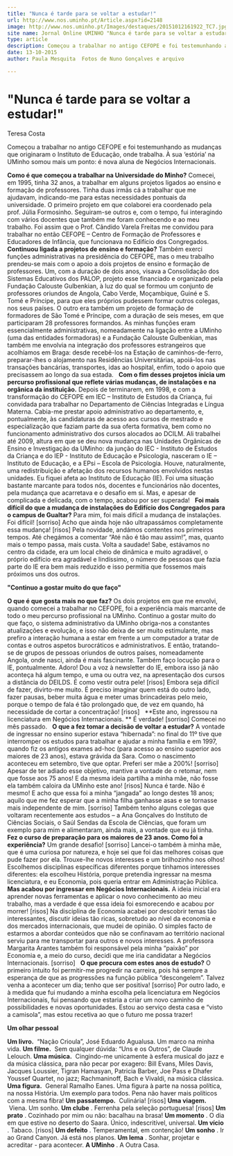 ```yaml
---
title: "Nunca é tarde para se voltar a estudar!"
url: http://www.nos.uminho.pt/Article.aspx?id=2148
image: http://www.nos.uminho.pt/Images/destaques/20151012161922_TC7.jpg
site name: Jornal Online UMINHO "Nunca é tarde para se voltar a estudar!"
type: article
description: Começou a trabalhar no antigo CEFOPE e foi testemunhando as mudanças que originaram o Instituto de Educação, onde trabalha. À sua ‘estória’ na UMinho somou mais um ponto: é nova aluna de Negócios Internacionais.
date: 13-10-2015
author: Paula Mesquita  Fotos de Nuno Gonçalves e arquivo

---
```

# "Nunca é tarde para se voltar a estudar!"


  

Teresa Costa

Começou a trabalhar no antigo CEFOPE e foi testemunhando as mudanças que originaram o Instituto de Educação, onde trabalha. À sua ‘estória’ na UMinho somou mais um ponto: é nova aluna de Negócios Internacionais.

**Como é que começou a trabalhar na Universidade do Minho?** 
Comecei, em 1995, tinha 32 anos, a trabalhar em alguns projetos ligados ao ensino e formação de professores. Tinha duas irmãs cá a trabalhar que me ajudavam, indicando-me para estas necessidades pontuais da universidade. O primeiro projeto em que colaborei era coordenado pela prof. Júlia Formosinho. Seguiram-se outros e, com o tempo, fui interagindo com vários docentes que também me foram conhecendo e ao meu trabalho. Foi assim que o Prof. Cândido Varela Freitas me convidou para trabalhar no então CEFOPE – Centro de Formação de Professores e Educadores de Infância, que funcionava no Edifício dos Congregados.
 
**Continuou ligada a projetos de ensino e formação?** 
Também exerci funções administrativas na presidência do CEFOPE, mas o meu trabalho prendeu-se mais com o apoio a dois projetos de ensino e formação de professores. Um, com a duração de dois anos, visava a Consolidação dos Sistemas Educativos dos PALOP, projeto esse financiado e organizado pela Fundação Calouste Gulbenkian, à luz do qual se formou um conjunto de professores oriundos de Angola, Cabo Verde, Moçambique, Guiné e S. Tomé e Príncipe, para que eles próprios pudessem formar outros colegas, nos seus países. O outro era também um projeto de formação de formadores de São Tomé e Príncipe, com a duração de seis meses, em que participaram 28 professores formandos. As minhas funções eram essencialmente administrativas, nomeadamente na ligação entre a UMinho (uma das entidades formadoras) e a Fundação Calouste Gulbenkian, mas também me envolvia na integração dos professores estrangeiros que acolhíamos em Braga: desde recebê-los na Estação de caminhos-de-ferro, preparar-lhes o alojamento nas Residências Universitárias, apoiá-los nas transações bancárias, transportes, idas ao hospital, enfim, todo o apoio que precisassem ao longo da sua estada.
 
**Com o fim desses projetos inicia um percurso profissional que reflete várias mudanças, de instalações e na orgânica da instituição.** 
Depois de terminarem, em 1998, e com a transformação do CEFOPE em IEC – Instituto de Estudos da Criança, fui convidada para trabalhar no Departamento de Ciências Integradas e Língua Materna. Cabia-me prestar apoio administrativo ao departamento, e, pontualmente, às candidaturas de acesso aos cursos de mestrado e especialização que faziam parte da sua oferta formativa, bem como no funcionamento administrativo dos cursos alocados ao DCILM. Ali trabalhei até 2009, altura em que se deu nova mudança nas Unidades Orgânicas de Ensino e Investigação da UMinho: da junção do IEC - Instituto de Estudos da Criança e do IEP - Instituto de Educação e Psicologia, nasceram o IE – Instituto de Educação, e a EPsi – Escola de Psicologia. Houve, naturalmente, uma redistribuição e afetação dos recursos humanos envolvidos nestas unidades. Eu fiquei afeta ao Instituto de Educação (IE). Foi uma situação bastante marcante para todos nós, docentes e funcionários não docentes, pela mudança que acarretava e o desafio em si. Mas, e apesar de complicada e delicada, com o tempo, acabou por ser superada!
 
**Foi mais difícil do que a mudança de instalações do Edifício dos Congregados para o campus de Gualtar?** 
Para mim, foi mais difícil a mudança de instalações. Foi difícil! [sorriso] Acho que ainda hoje não ultrapassámos completamente essa mudança! [risos] Pela novidade, andámos contentes nos primeiros tempos. Até chegámos a comentar “Até não é tão mau assim!”, mas, quanto mais o tempo passa, mais custa. Volta a saudade! Sabe, estávamos no centro da cidade, era um local cheio de dinâmica e muito agradável, o próprio edifício era agradável e lindíssimo, o número de pessoas que fazia parte do IE era bem mais reduzido e isso permitia que fossemos mais próximos uns dos outros.
 

**"Continuo a gostar muito do que faço"** 

**O que é que gosta mais no que faz?** 
Os dois projetos em que me envolvi, quando comecei a trabalhar no CEFOPE, foi a experiência mais marcante de todo o meu percurso profissional na UMinho. Continuo a gostar muito do que faço, o sistema administrativo da UMinho obriga-nos a constantes atualizações e evolução, e isso não deixa de ser muito estimulante, mas prefiro a interação humana a estar em frente a um computador a tratar de contas e outros aspetos burocráticos e administrativos. E então, tratando-se de grupos de pessoas oriundos de outros países, nomeadamente Angola, onde nasci, ainda é mais fascinante. Também faço locução para o IE, pontualmente. Adoro! Dou a voz à newsletter do IE, embora isso já não aconteça há algum tempo, e uma ou outra vez, na apresentação dos cursos a distância do DEILDS. É como vestir outra pele! [risos] Embora seja difícil de fazer, divirto-me muito. É preciso imaginar quem está do outro lado, fazer pausas, beber muita água e meter umas brincadeiras pelo meio, porque o tempo de fala é tão prolongado que, de vez em quando, há necessidade de cortar a concentração! [risos]
 
**Este ano, ingressou na licenciatura em Negócios Internacionais. ** 
É verdade! [sorriso] Comecei no mês passado.
 
**O que a fez tomar a decisão de voltar a estudar?** 
A vontade de ingressar no ensino superior estava “hibernada”: no final do 11º tive que interromper os estudos para trabalhar e ajudar a minha família e em 1997, quando fiz os antigos exames ad-hoc (para acesso ao ensino superior aos maiores de 23 anos), estava grávida da Sara. Como o nascimento aconteceu em setembro, tive que optar. Preferi ser mãe a 200%! [sorriso] Apesar de ter adiado esse objetivo, mantive a vontade de o retomar, nem que fosse aos 75 anos! E da mesma ideia partilha a minha mãe, não fosse ela também caloira da UMinho este ano! [risos] Nunca é tarde. Não é mesmo! E acho que essa foi a minha “jangada” ao longo destes 18 anos; aquilo que me fez esperar que a minha filha ganhasse asas e se tornasse mais independente de mim. [sorriso] Também tenho alguns colegas que voltaram recentemente aos estudos – a Ana Gonçalves do Instituto de Ciências Sociais, o Saúl Sendas da Escola de Ciências, que foram um exemplo para mim e alimentaram, ainda mais, a vontade que eu já tinha.
 
**Fez o curso de preparação para os maiores de 23 anos. Como foi a experiência?** 
Um grande desafio! [sorriso] Lancei-o também à minha mãe, que é uma curiosa por natureza, e hoje sei que foi das melhores coisas que pude fazer por ela. Trouxe-lhe novos interesses e um brilhozinho nos olhos! Escolhemos disciplinas específicas diferentes porque tínhamos interesses diferentes: ela escolheu História, porque pretendia ingressar na mesma licenciatura, e eu Economia, pois queria entrar em Administração Pública.
 
**Mas acabou por ingressar em Negócios Internacionais.** 
A ideia inicial era aprender novas ferramentas e aplicar o novo conhecimento ao meu trabalho, mas a verdade é que essa ideia foi esmorecendo e acabou por morrer! [risos] Na disciplina de Economia acabei por descobrir temas tão interessantes, discutir ideias tão ricas, sobretudo ao nível da economia e dos mercados internacionais, que mudei de opinião. O simples facto de estarmos a abordar conteúdos que não se confinavam ao território nacional serviu para me transportar para outros e novos interesses. A professora Margarita Arantes também foi responsável pela minha “paixão” por Economia e, a meio do curso, decidi que me iria candidatar a Negócios Internacionais. [sorriso]
 
**O que procura com estes anos de estudo?** 
O primeiro intuito foi permitir-me progredir na carreira, pois há sempre a esperança de que as progressões na função pública “descongelem”. Talvez venha a acontecer um dia; tenho que ser positiva! [sorriso] Por outro lado, e à medida que fui mudando a minha escolha pela licenciatura em Negócios Internacionais, fui pensando que estaria a criar um novo caminho de possibilidades e novas oportunidades. Estou ao serviço desta casa e “visto a camisola”, mas estou recetiva ao que o futuro me possa trazer!
 

**Um olhar pessoal** 

**Um livro.**  “Nação Crioula”, José Eduardo Agualusa. Um marco na minha vida.
**Um filme.**  Sem qualquer dúvida: “Uns e os Outros”, de Claude Lelouch.
**Uma música.**  Cingindo-me unicamente à esfera musical do jazz e da música clássica, para não pecar por exagero: Bill Evans, Miles Davis, Jacques Loussier, Tigran Hamasyan, Patricia Barber, Joe Pass e Dhafer Youssef Quartet, no jazz; Rachmaninoff, Bach e Vivaldi, na música clássica.
**Uma figura.**  General Ramalho Eanes. Uma figura à parte na nossa política, na nossa História. Um exemplo para todos. Pena não haver mais políticos com a mesma fibra!
**Um passatempo.**  Culinária! [risos]
**Uma viagem.**  Viena. Um sonho.
**Um clube** . Ferrenha pela seleção portuguesa! [risos]
**Um prato** . Cozinhado por mim ou não: bacalhau na brasa!
**Um momento** . O dia em que estive no deserto do Saara. Único, indescritível, universal.
**Um vício** . Tabaco. [risos]
**Um defeito** . Temperamental, em contenção!
**Um sonho** . Ir ao Grand Canyon. Já está nos planos.
**Um lema** . Sonhar, projetar e acreditar - para acontecer.
**A UMinho** . A Outra Casa.
 

